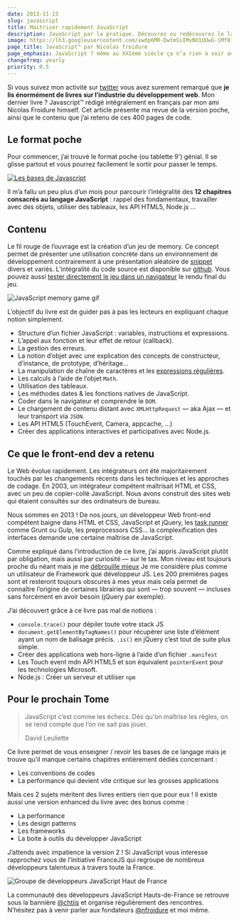 ```yaml
---
date: 2013-11-15
slug: javascript
title: Maitriser rapidement JavaScript
description: JavaScript par la pratique. Découvrez ou redécouvrez le language JavaScript lors de la création d’un jeu de memory.
image: https://lh3.googleusercontent.com/xwdp6MR-DwtmSiIMvNO1UUwG-iMf07q8aB84YmjOXkaqzR83_L2CBLzOFXwTXe9u0n01ds3Nzjen-VCVkBs5mhEMX29TIHIb2uuWYsBLbaxFsCrfTu2zginOrn4YixqrDT-kVox-FTpVpSbtq7b1PjLe-7hzbHUYo1_ycD1KZHDx2OrTGpTu0UI5Ge5ObCvD9NBj1fb5QE_Ld_u1Px94rs_VdqTqUmIrdYWiEBYwDrcbtSekJ_UaQOoSEZKE509S3_ANep0f84eJfRinSq8pusauOjQV_ZdBI65TMJFiFMydr1MLx8i-ENDxunGtp9ILMUnko2TY2eiAGFMkfYM4D1o0g5io9HA8m0PBDa9TiTrLL8VU_9jglg2NJjASNxyOWnk6zFwyUJtCURtlJSVA4SHXOfaG7HGAXvgPlM3yUFEOLZzoYYw2XdSDWH4QqYr8MdSAbCPe_ZdsDdjwspyfgzCILZlZFlzgU8oNxMc0Vk-t70K3u-HNYKRVsKwcABGQPeY-2BsfALtEnycwVf5kysX4yLDEj8B3gL5SyTMXRD-RNsznAzzMHT5GcXG1eUiSXKL4M18kFkxX0iLoGjE3kFJVnPA3bcn100pQ2PYejZDqosUA=w1024-h512-no
page_title: JavaScript™ par Nicolas froidure
page_emphasis: JavaScript ? même au XXIème siècle ça n’a rien à voir avec Java ou J2EE
changefreq: yearly
priority: 0.5
---
```


Si vous suivez mon activité sur [twitter](https://twitter.com/_flexbox) vous avez surement remarqué que __je lis énormément de livres sur l’industrie du développement web__. Mon dernier livre ? Javascript™ rédigé intégralement en français par mon ami Nicolas Froidure himself.
Cet article présente ma revue de la version poche, ainsi que le contenu que j’ai retenu de ces 400 pages de code.

## Le format poche

Pour commencer, j’ai trouvé le format poche (ou tablette 9') génial. Il se glisse partout et vous pourrez facilement le sortir pour passer le temps.

[![Les bases de Javascript](front/books/nicolas-froidure-js.jpg?raw=true)](http://amzn.to/2d9AhoS)

Il m’a fallu un peu plus d’un mois pour parcourir l’intégralité des __12 chapitres consacrés au langage JavaScript__ : rappel des fondamentaux, travailler avec des objets, utiliser des tableaux, les API HTML5, Node.js …

## Contenu

Le fil rouge de l’ouvrage est la création d’un jeu de memory. Ce concept permet de présenter une utilisation concrète dans un environnement de développement contrairement à une présentation aléatoire de [snippet](https://fr.wikipedia.org/wiki/Snippet) divers et variés. L’intégralité du code source est disponible sur [github](http://github.com/nfroidure). Vous pouvez aussi [tester directement le jeu dans un navigateur](http://memory.insertafter.com) le rendu final du jeu.


![JavaScript memory game gif](https://lh3.googleusercontent.com/GPq4MRIV0re9VrGUKLHAUxpiCoaJZuDQZUrAxDgBiHIf1HH7olBkkE9XVil1tTnZf9j__fpfDgZ-4YYF9mDNVWs_PBGtIuaGbW0-hqnUhAv_ro67alhCKbRdbHb5czJAtCq8mCC_tZWFUaASMyfInY8fgmOft9jsyKtyVd5nQYJSkml7SVHRpdHYD0RaNtbRPrUBu1e67ov5jNYmyfmcBCwRrI3lVnJKkAyygbjHvtnl4xb84BTVBgiAPw6mvAVa02Sg90j6km2MaXd67QEG8y8ozMjOTUTocH_3jSdfu6wyUYDewZUhSLvyMR_3G8228CY5vBZ6ubB_dApwDWhpsBukElpAlYU1IQKWs2ak-JPstLIrpC9xXC9H7Bzd-GJLsDSXuqvKmWONMeQFB9X8VjY80YSflmERZKMLg8o-j7CROKsohcPEf2t288urOyQez8VdSLBcQP94cx248F8JONWLUSh75Xx9hd9rPzWnHCqo-5EdznklQxU-M6Y4LMG_A0seswj5AIxpkiZctIHsBNyWQMe9JvcmkhU9HiAZhKOChOyCHth9GD9_Mk_IdefxgQSNm_Xx1sP29QKwQqcu5Tjt4XtordLyUb-6QmYua77cHccA=w593-h378-no)

L’objectif du livre est de guider pas à pas les lecteurs en expliquant chaque notion simplement.

- Structure d’un fichier JavaScript : variables, instructions et expressions.
- L’appel aux fonction et leur effet de retour (callback).
- La gestion des erreurs.
- La notion d’objet avec une explication des concepts de constructeur, d’instance, de prototype, d’héritage…
- La manipulation de chaîne de caractères et les [expressions régulières](http://leaverou.github.io/regexplained/).
- Les calculs à l’aide de l’objet `Math`.
- Utilisation des tableaux.
- Les méthodes dates & les fonctions natives de JavaScript.
- Coder dans le navigateur et comprendre le `DOM`.
- Le chargement de contenu distant avec `XMLHttpRequest` — aka Ajax — et leur transport via `JSON`.
- Les API HTML5 (TouchEvent, Camera, appcache, …)
- Créer des applications interactives et participatives avec Node.js.

## Ce que le front-end dev a retenu

Le Web évolue rapidement. Les intégrateurs ont été majoritairement touchés par les changements récents dans les techniques et les approches de codage. En 2003, un intégrateur compétent maîtrisait HTML et CSS, avec un peu de copier-collé JavaScript. Nous avons construit des sites web qui étaient consultés sur des ordinateurs de bureau.

Nous sommes en 2013 ! De nos jours, un développeur Web front-end compétent baigne dans HTML et CSS, JavaScript et jQuery, les [task runner](https://www.anthedesign.fr/developpement-web/tasks-runner-developpeur-front/) comme Grunt ou Gulp, les preprocessors CSS… la complexification des interfaces demande une certaine maîtrise de JavaScript.

Comme expliqué dans l’introduction de ce livre, j’ai appris JavaScript plutôt par obligation, mais aussi par curiosité — sur le tas. Mon niveau est toujours proche du néant mais je me [débrouille mieux](http://flexbox.github.io/pokemon-breakpoint/) Je me considère plus comme un utilisateur de Framework que développeur JS. Les 200 premières pages sont et resteront toujours obscures à mes yeux mais cela permet de connaître l’origine de certaines librairies qui sont — trop souvent — incluses sans forcément en avoir besoin (jQuery par exemple).

J’ai découvert grâce à ce livre pas mal de notions :

- `console.trace()` pour dépiler toute votre stack JS
- `document.getElementByTagNames()` pour récupérer une liste d’élément ayant un nom de balisage précis. `.is()` en jQuery c’est tout de suite plus simple.
- Créer des applications web hors-ligne à l’aide d’un fichier `.manifest`
- Les Touch event mdn API HTML5 et son équivalent `pointerEvent` pour les technologies Microsoft.
- Node.js : Créer un serveur et utiliser `npm`

## Pour le prochain Tome

>JavaScript c’est comme les échecs. Dès qu'on maîtrise les règles, on se rend compte que l’on ne sait pas jouer.
>
>David Leuliette

Ce livre permet de vous enseigner / revoir les bases de ce langage mais je trouve qu’il manque certains chapitres entièrement dédiés concernant :

- Les conventions de codes
- La performance qui devient vite critique sur les grosses applications

Mais ces 2 sujets méritent des livres entiers rien que pour eux ! Il existe aussi une version enhanced du livre avec des bonus comme :

- La performance
- Les design patterns
- Les frameworks
- La boite à outils du développer JavaScript

J’attends avec impatience la version 2 !
Si JavaScript vous interesse rapprochez vous de l’initiative FranceJS qui regroupe de nombreux développeurs talentueux à travers toute la France.

![Groupe de développeurs JavaScript Haut de France](https://lh3.googleusercontent.com/PMfxgdPCVWOMtuxQ9Aq16mU0OKeoPz0nDvwkPG3XCyStOvEPEFc_0vYdouF07CkmC6jt_AiZdv2wqoDRSkTpX_xd8wcZy9kSvQstlOchMLIkfaBl8gJY2YGUALfe3OBefQVUOwqe3a2YpI5ZpVNyVRPbL6RJHNNRB043mGIOZVmr9_z5cECqdYkrBKyrcMacNLv3sXHjIeWsiX5qCltl7qnDHJazt8tTU1Wn1wzRU9dSRywLkK8vir0NIrJwwWQVweY68sd-uRZmWwqyaqBMVkjT-8V6qAIOdkdlCAXvKX0RjJaUglnj0Ba-_UkQYXoVf161opzCv0zgo6UG2FSp-lzCCgzEnWnafU8APyHlqLz8ojpZ36tYoux73KUiaXUf7zWDM7-05PSV7dH_iHjn7CDlJaeK0pFM4IYAw99mv6tOCe8n7AVyEaRnji-dWkr_XqWoGzpoEYU-upDbgHwO_OhDZ2VPnN15YLxJ1NXMnoEy1Lw-Xqvqd0QHRF1Gvi6TORCzsykW11aytwUzFKDrVHN2Tw16sYceL41mHJFQoes7nhL-28-rbw8z4U9OXBFR2M89491Vt-5uQ0bPo2PT6e-tZYYpubGVGAGCGI_1kh0yqJK5=w1024-h402-no)

La communauté des développeurs JavaScript Hauts-de-France se retrouve sous la bannière [@chtijs](https://twitter.com/chtijs) et organise régulièrement des rencontres. N’hésitez pas à venir parler aux fondateurs [@nfroidure](https://twitter.com/nfroidure) et moi même.
